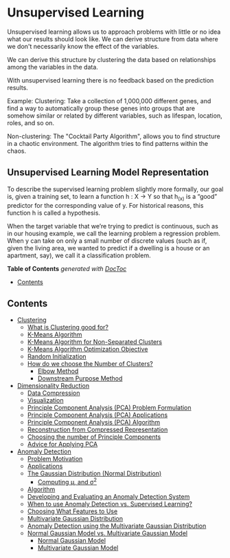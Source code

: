 # Unsupervised Learning

Unsupervised learning allows us to approach problems with little or no idea what our results should look like. We can derive structure from data where we don't necessarily know the effect of the variables.

We can derive this structure by clustering the data based on relationships among the variables in the data.

With unsupervised learning there is no feedback based on the prediction results.

Example: Clustering: Take a collection of 1,000,000 different genes, and find a way to automatically group these genes into groups that are somehow similar or related by different variables, such as lifespan, location, roles, and so on.

Non-clustering: The "Cocktail Party Algorithm", allows you to find structure in a chaotic environment. The algorithm tries to find patterns within the chaos.

## Unsupervised Learning Model Representation

To describe the supervised learning problem slightly more formally, our goal is, given a training set, to learn a function h : X → Y so that h<sub>(x)</sub> is a “good” predictor for the corresponding value of y. For historical reasons, this function h is called a hypothesis.

When the target variable that we’re trying to predict is continuous, such as in our housing example, we call the learning problem a regression problem. When y can take on only a small number of discrete values (such as if, given the living area, we wanted to predict if a dwelling is a house or an apartment, say), we call it a classification problem.

<!-- START doctoc generated TOC please keep comment here to allow auto update -->
<!-- DON'T EDIT THIS SECTION, INSTEAD RE-RUN doctoc TO UPDATE -->
**Table of Contents**  *generated with [DocToc](https://github.com/thlorenz/doctoc)*

- [Contents](#contents)

<!-- END doctoc generated TOC please keep comment here to allow auto update -->

## Contents

- [Clustering](https://github.com/rmolinamir/machine-learning-notes/tree/main/docs/2-unsupervised-learning/1-clustering/#clustering)
  - [What is Clustering good for?](https://github.com/rmolinamir/machine-learning-notes/tree/main/docs/2-unsupervised-learning/1-clustering/#what-is-clustering-good-for)
  - [K-Means Algorithm](https://github.com/rmolinamir/machine-learning-notes/tree/main/docs/2-unsupervised-learning/1-clustering/#k-means-algorithm)
  - [K-Means Algorithm for Non-Separated Clusters](https://github.com/rmolinamir/machine-learning-notes/tree/main/docs/2-unsupervised-learning/1-clustering/#k-means-algorithm-for-non-separated-clusters)
  - [K-Means Algorithm Optimization Objective](https://github.com/rmolinamir/machine-learning-notes/tree/main/docs/2-unsupervised-learning/1-clustering/#k-means-algorithm-optimization-objective)
  - [Random Initialization](https://github.com/rmolinamir/machine-learning-notes/tree/main/docs/2-unsupervised-learning/1-clustering/#random-initialization)
  - [How do we choose the Number of Clusters?](https://github.com/rmolinamir/machine-learning-notes/tree/main/docs/2-unsupervised-learning/1-clustering/#how-do-we-choose-the-number-of-clusters)
    - [Elbow Method](https://github.com/rmolinamir/machine-learning-notes/tree/main/docs/2-unsupervised-learning/1-clustering/#elbow-method)
    - [Downstream Purpose Method](https://github.com/rmolinamir/machine-learning-notes/tree/main/docs/2-unsupervised-learning/1-clustering/#downstream-purpose-method)
- [Dimensionality Reduction](https://github.com/rmolinamir/machine-learning-notes/tree/main/docs/2-unsupervised-learning/2-dimensionality-reduction/#dimensionality-reduction)
  - [Data Compression](https://github.com/rmolinamir/machine-learning-notes/tree/main/docs/2-unsupervised-learning/2-dimensionality-reduction/#data-compression)
  - [Visualization](https://github.com/rmolinamir/machine-learning-notes/tree/main/docs/2-unsupervised-learning/2-dimensionality-reduction/#visualization)
  - [Principle Component Analysis (PCA) Problem Formulation](https://github.com/rmolinamir/machine-learning-notes/tree/main/docs/2-unsupervised-learning/2-dimensionality-reduction/#principle-component-analysis-pca-problem-formulation)
  - [Principle Component Analysis (PCA) Applications](https://github.com/rmolinamir/machine-learning-notes/tree/main/docs/2-unsupervised-learning/2-dimensionality-reduction/#principle-component-analysis-pca-applications)
  - [Principle Component Analysis (PCA) Algorithm](https://github.com/rmolinamir/machine-learning-notes/tree/main/docs/2-unsupervised-learning/2-dimensionality-reduction/#principle-component-analysis-pca-algorithm)
  - [Reconstruction from Compressed Representation](https://github.com/rmolinamir/machine-learning-notes/tree/main/docs/2-unsupervised-learning/2-dimensionality-reduction/#reconstruction-from-compressed-representation)
  - [Choosing the number of Principle Components](https://github.com/rmolinamir/machine-learning-notes/tree/main/docs/2-unsupervised-learning/2-dimensionality-reduction/#choosing-the-number-of-principle-components)
  - [Advice for Applying PCA](https://github.com/rmolinamir/machine-learning-notes/tree/main/docs/2-unsupervised-learning/2-dimensionality-reduction/#advice-for-applying-pca)
- [Anomaly Detection](https://github.com/rmolinamir/machine-learning-notes/tree/main/docs/2-unsupervised-learning/3-anomaly-detection/#anomaly-detection)
  - [Problem Motivation](https://github.com/rmolinamir/machine-learning-notes/tree/main/docs/2-unsupervised-learning/3-anomaly-detection/#problem-motivation)
  - [Applications](https://github.com/rmolinamir/machine-learning-notes/tree/main/docs/2-unsupervised-learning/3-anomaly-detection/#applications)
  - [The Gaussian Distribution (Normal Distribution)](https://github.com/rmolinamir/machine-learning-notes/tree/main/docs/2-unsupervised-learning/3-anomaly-detection/#the-gaussian-distribution-normal-distribution)
    - [Computing μ, and σ<sup>2</sup>](https://github.com/rmolinamir/machine-learning-notes/tree/main/docs/2-unsupervised-learning/3-anomaly-detection/#computing-%CE%BC-and-%CF%83sup2sup)
  - [Algorithm](https://github.com/rmolinamir/machine-learning-notes/tree/main/docs/2-unsupervised-learning/3-anomaly-detection/#algorithm)
  - [Developing and Evaluating an Anomaly Detection System](https://github.com/rmolinamir/machine-learning-notes/tree/main/docs/2-unsupervised-learning/3-anomaly-detection/#developing-and-evaluating-an-anomaly-detection-system)
  - [When to use Anomaly Detection vs. Supervised Learning?](https://github.com/rmolinamir/machine-learning-notes/tree/main/docs/2-unsupervised-learning/3-anomaly-detection/#when-to-use-anomaly-detection-vs-supervised-learning)
  - [Choosing What Features to Use](https://github.com/rmolinamir/machine-learning-notes/tree/main/docs/2-unsupervised-learning/3-anomaly-detection/#choosing-what-features-to-use)
  - [Multivariate Gaussian Distribution](https://github.com/rmolinamir/machine-learning-notes/tree/main/docs/2-unsupervised-learning/3-anomaly-detection/#multivariate-gaussian-distribution)
  - [Anomaly Detection using the Multivariate Gaussian Distribution](https://github.com/rmolinamir/machine-learning-notes/tree/main/docs/2-unsupervised-learning/3-anomaly-detection/#anomaly-detection-using-the-multivariate-gaussian-distribution)
  - [Normal Gaussian Model vs. Multivariate Gaussian Model](https://github.com/rmolinamir/machine-learning-notes/tree/main/docs/2-unsupervised-learning/3-anomaly-detection/#normal-gaussian-model-vs-multivariate-gaussian-model)
    - [Normal Gaussian Model](https://github.com/rmolinamir/machine-learning-notes/tree/main/docs/2-unsupervised-learning/3-anomaly-detection/#normal-gaussian-model)
    - [Multivariate Gaussian Model](https://github.com/rmolinamir/machine-learning-notes/tree/main/docs/2-unsupervised-learning/3-anomaly-detection/#multivariate-gaussian-model)
